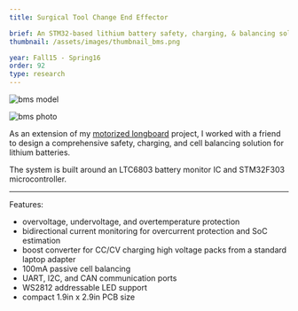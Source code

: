 ```yaml
---
title: Surgical Tool Change End Effector

brief: An STM32-based lithium battery safety, charging, & balancing solution.
thumbnail: /assets/images/thumbnail_bms.png

year: Fall15 - Spring16
order: 92
type: research
---
```


![bms model](/website/assets/images/bms.png)

![bms photo](/website/assets/images/bms_photo.png)

As an extension of my [motorized longboard](/website/projects/longboard/) project, I worked with a friend to design a comprehensive safety, charging, and cell balancing solution for lithium batteries.

The system is built around an LTC6803 battery monitor IC and STM32F303 microcontroller.

---

Features:
- overvoltage, undervoltage, and overtemperature protection
- bidirectional current monitoring for overcurrent protection and SoC estimation
- boost converter for CC/CV charging high voltage packs from a standard laptop adapter
- 100mA passive cell balancing
- UART, I2C, and CAN communication ports
- WS2812 addressable LED support
- compact 1.9in x 2.9in PCB size
